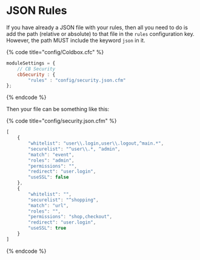 # JSON Rules

If you have already a JSON file with your rules, then all you need to do is add the path \(relative or absolute\) to that file in the `rules` configuration key.  However, the path MUST include the keyword `json` in it.

{% code title="config/Coldbox.cfc" %}
```javascript
moduleSettings = {
	// CB Security
	cbSecurity : {
		"rules" : "config/security.json.cfm"
};
```
{% endcode %}

  
Then your file can be something like this:

{% code title="config/security.json.cfm" %}
```javascript
[
    {
        "whitelist": "user\\.login,user\\.logout,^main.*",
        "securelist": "^user\\.*, ^admin",
        "match": "event",
        "roles": "admin",
        "permissions": "",
        "redirect": "user.login",
        "useSSL": false
    },
    {
        "whitelist": "",
        "securelist": "^shopping",
        "match": "url",
        "roles": "",
        "permissions": "shop,checkout",
        "redirect": "user.login",
        "useSSL": true
    }
]
```
{% endcode %}

